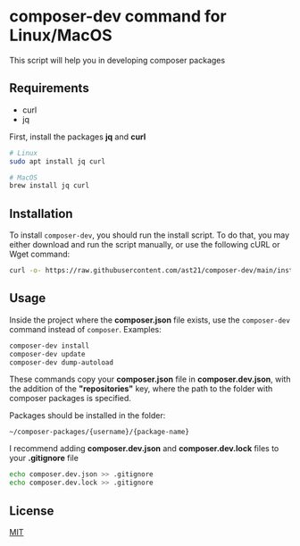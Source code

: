 # composer-dev command for Linux/MacOS

This script will help you in developing composer packages

## Requirements

- curl
- jq

First, install the packages **jq** and **curl**
```bash
# Linux
sudo apt install jq curl

# MacOS
brew install jq curl
```

## Installation

To install `composer-dev`, you should run the install script. To do that, you may either download and run the script manually, or use the following cURL or Wget command:

```bash
curl -o- https://raw.githubusercontent.com/ast21/composer-dev/main/install.sh | sudo bash
```

## Usage

Inside the project where the **composer.json** file exists, use the `composer-dev` command instead of `composer`. Examples:

```bash
composer-dev install
composer-dev update
composer-dev dump-autoload
```

These commands copy your **composer.json** file in **composer.dev.json**, with the addition of the **"repositories"** key, where the path to the folder with composer packages is specified.

Packages should be installed in the folder:
```
~/composer-packages/{username}/{package-name}
```

I recommend adding **composer.dev.json** and **composer.dev.lock** files to your **.gitignore** file
```bash
echo composer.dev.json >> .gitignore
echo composer.dev.lock >> .gitignore
```

## License

[MIT](https://choosealicense.com/licenses/mit/)